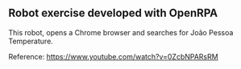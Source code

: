 ## Robot exercise developed with OpenRPA

This robot, opens a Chrome browser and searches for João Pessoa Temperature.

Reference: https://www.youtube.com/watch?v=0ZcbNPARsRM